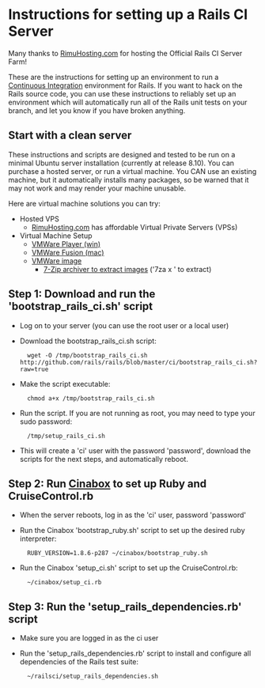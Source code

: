 Instructions for setting up a Rails CI Server
=============================================

Many thanks to [RimuHosting.com](http://rimuhosting.com) for hosting the Official Rails CI Server Farm!

These are the instructions for setting up an environment to run a [Continuous Integration](http://martinfowler.com/articles/continuousIntegration.html) environment for Rails.  If you want to hack on the Rails source code, you can use these instructions to reliably set up an environment which will automatically run all of the Rails unit tests on your branch, and let you know if you have broken anything.


Start with a clean server
-------------------------

These instructions and scripts are designed and tested to be run on a minimal Ubuntu server installation (currently at release 8.10).  You can purchase a hosted server, or run a virtual machine.  You CAN use an existing machine, but it automatically installs many packages, so be warned that it may not work and may render your machine unusable.

Here are virtual machine solutions you can try:

* Hosted VPS
  * [RimuHosting.com](http://rimuhosting.com) has affordable Virtual Private Servers (VPSs)
* Virtual Machine Setup
  * [VMWare Player (win)](http://www.vmware.com/products/player/)
  * [VMWare Fusion (mac)](http://www.vmware.com/download/fusion/)
  * [VMWare image](http://www.vmware.com/appliances/directory/cat/45)
    * [7-Zip archiver to extract images](http://www.7-zip.org/) ('7za x <file>' to extract)


Step 1: Download and run the 'bootstrap\_rails\_ci.sh' script
-------------------------------------------------------------

* Log on to your server (you can use the root user or a local user)
* Download the bootstrap\_rails\_ci.sh script:

        wget -O /tmp/bootstrap_rails_ci.sh http://github.com/rails/rails/blob/master/ci/bootstrap_rails_ci.sh?raw=true

* Make the script executable:

        chmod a+x /tmp/bootstrap_rails_ci.sh

* Run the script.  If you are not running as root, you may need to type your sudo password:

        /tmp/setup_rails_ci.sh

* This will create a 'ci' user with the password 'password', download the scripts for the next steps, and automatically reboot.

Step 2: Run [Cinabox](http://github.com/thewoolleyman/cinabox) to set up Ruby and CruiseControl.rb
-------------------------------------------------------

* When the server reboots, log in as the 'ci' user, password 'password'
* Run the Cinabox 'bootstrap_ruby.sh' script to set up the desired ruby interpreter:

        RUBY_VERSION=1.8.6-p287 ~/cinabox/bootstrap_ruby.sh

* Run the Cinabox 'setup_ci.sh' script to set up the CruiseControl.rb:

        ~/cinabox/setup_ci.rb

Step 3: Run the 'setup\_rails\_dependencies.rb' script
----------------------------------------------------

* Make sure you are logged in as the ci user
* Run the 'setup\_rails\_dependencies.rb' script to install and configure all dependencies of the Rails test suite:

        ~/railsci/setup_rails_dependencies.sh
